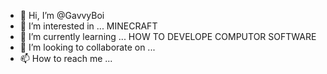 - 👋 Hi, I’m @GavvyBoi
- 👀 I’m interested in ... MINECRAFT
- 🌱 I’m currently learning ... HOW TO DEVELOPE COMPUTOR SOFTWARE
- 💞️ I’m looking to collaborate on ...
- 📫 How to reach me ... 

<!---
GavvyBoi/GavvyBoi is a ✨ special ✨ repository because its `README.md` (this file) appears on your GitHub profile.
You can click the Preview link to take a look at your changes.
--->

